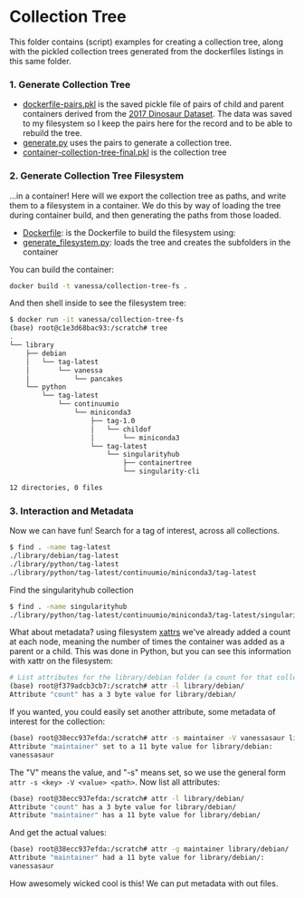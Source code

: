 # Collection Tree

This folder contains (script) examples for creating a collection tree, along
with the pickled collection trees generated from the dockerfiles listings in this
same folder.

### 1. Generate Collection Tree

 - [dockerfile-pairs.pkl](dockerfile-pairs.pkl) is the saved pickle file of pairs of child and parent containers derived from the [2017 Dinosaur Dataset](https://www.github.com/vsoch/dockerfiles). The data was saved to my filesystem so I keep the pairs here for the record and to be able to rebuild the tree.
 - [generate.py](generate.py) uses the pairs to generate a collection tree.
 - [container-collection-tree-final.pkl](container-collection-tree-final.pkl) is the collection tree


### 2. Generate Collection Tree Filesystem

...in a container! Here will we export the collection tree as paths, and write them to a filesystem in a container.
We do this by way of loading the tree during container build, and then generating the paths from those
loaded.

 - [Dockerfile](Dockerfile): is the Dockerfile to build the filesystem using:
 - [generate_filesystem.py](generate_filesystem.py): loads the tree and creates the subfolders in the container

You can build the container:

```bash
docker build -t vanessa/collection-tree-fs .
```

And then shell inside to see the filesystem tree:

```bash
$ docker run -it vanessa/collection-tree-fs
(base) root@c1e3d68bac93:/scratch# tree
.
└── library
    ├── debian
    │   └── tag-latest
    │       └── vanessa
    │           └── pancakes
    └── python
        └── tag-latest
            └── continuumio
                └── miniconda3
                    ├── tag-1.0
                    │   └── childof
                    │       └── miniconda3
                    └── tag-latest
                        └── singularityhub
                            ├── containertree
                            └── singularity-cli

12 directories, 0 files
```

### 3. Interaction and Metadata

Now we can have fun! Search for a tag of interest, across all collections.

```bash
$ find . -name tag-latest
./library/debian/tag-latest
./library/python/tag-latest
./library/python/tag-latest/continuumio/miniconda3/tag-latest
```
 
Find the singularityhub collection

```bash
$ find . -name singularityhub
./library/python/tag-latest/continuumio/miniconda3/tag-latest/singularityhub
```

What about metadata? using filesystem [xattrs](https://en.wikipedia.org/wiki/Extended_file_attributes#Linux)
we've already added a count at each node, meaning the number of times the container was added as a
parent or a child. This was done in Python, but you can see this information with xattr on
the filesystem:


```bash
# List attributes for the library/debian folder (a count for that collection)
(base) root@f379adcb3cb7:/scratch# attr -l library/debian/
Attribute "count" has a 3 byte value for library/debian/
```

If you wanted, you could easily set another attribute, some metadata of interest for the collection:

```bash
(base) root@38ecc937efda:/scratch# attr -s maintainer -V vanessasaur library/debian/
Attribute "maintainer" set to a 11 byte value for library/debian:
vanessasaur
```

The "V" means the value, and "-s" means set, so we use the general form `attr -s <key> -V <value> <path>`.
Now list all attributes:

```bash
(base) root@38ecc937efda:/scratch# attr -l library/debian/
Attribute "count" has a 3 byte value for library/debian/
Attribute "maintainer" has a 11 byte value for library/debian/
```

And get the actual values:

```bash
(base) root@38ecc937efda:/scratch# attr -g maintainer library/debian/
Attribute "maintainer" had a 11 byte value for library/debian/:
vanessasaur
```

How awesomely wicked cool is this! We can put metadata with out files.
